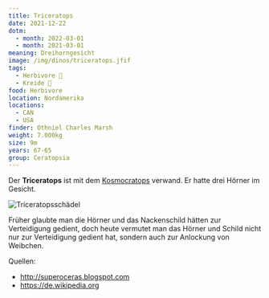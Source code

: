 ```yaml
---
title: Triceratops
date: 2021-12-22
dotm:
  - month: 2022-03-01
  - month: 2021-03-01
meaning: Dreihorngesicht
image: /img/dinos/triceratops.jfif
tags:
  - Herbivore 🌿
  - Kreide 🦴
food: Herbivore
location: Nordamerika
locations:
  - CAN
  - USA
finder: Othniel Charles Marsh
weight: 7.000kg
size: 9m
years: 67-65
group: Ceratopsia
---
```

Der **Triceratops** ist mit dem [Kosmocratops](/dinos/kosmoceratops/) verwand. Er hatte drei Hörner im Gesicht.

![Triceratopsschädel](/img/dinos/triceratopsschädel.png)

Früher glaubte man die Hörner und das Nackenschild hätten zur Verteidigung gedient, doch heute vermutet man das Hörner und Schild nicht nur zur Verteidigung gedient hat, sondern auch zur Anlockung von Weibchen. 

Quellen:

* <http://superoceras.blogspot.com>
* <https://de.wikipedia.org>